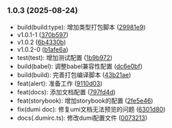 ## <small>1.0.3 (2025-08-24)</small>

* build(build:type): 增加类型打包脚本 ([29981e9](https://github.com/Delta1035/happy-ui/commit/29981e9))
* v1.0.1-1 ([370b597](https://github.com/Delta1035/happy-ui/commit/370b597))
* v1.0.2 ([6b4330b](https://github.com/Delta1035/happy-ui/commit/6b4330b))
* v1.0.2-0 ([b1afe6a](https://github.com/Delta1035/happy-ui/commit/b1afe6a))
* test(test): 增加测试配置 ([1b9b972](https://github.com/Delta1035/happy-ui/commit/1b9b972))
* build(babel): 调整babel兼容性配置 ([dc6e0bf](https://github.com/Delta1035/happy-ui/commit/dc6e0bf))
* build(build): 完善打包编译脚本 ([43b21ae](https://github.com/Delta1035/happy-ui/commit/43b21ae))
* feat(alert): 准备工作 ([9110d03](https://github.com/Delta1035/happy-ui/commit/9110d03))
* feat(docs): 添加文档配置 ([797fd4d](https://github.com/Delta1035/happy-ui/commit/797fd4d))
* feat(storybook): 增加storybook的配置 ([2fe5e46](https://github.com/Delta1035/happy-ui/commit/2fe5e46))
* fix(dumi doc): 修复umi文档无法预览的问题 ([6301d80](https://github.com/Delta1035/happy-ui/commit/6301d80))
* docs(.dumirc.ts): 修改dumi配置文件 ([0073213](https://github.com/Delta1035/happy-ui/commit/0073213))



